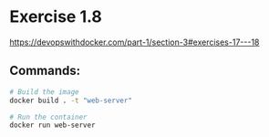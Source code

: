 # Exercise 1.8
https://devopswithdocker.com/part-1/section-3#exercises-17---18

## Commands:
``` bash
# Build the image
docker build . -t "web-server"

# Run the container
docker run web-server
```